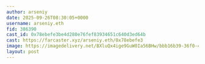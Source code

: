 ```yaml
---
author: arseniy
date: 2025-09-26T08:30:05+0000
username: arseniy.eth
fid: 386390
cast_id: 0x78ebefe3be4d280e76fef83934651c640d3ed64b
cast: https://farcaster.xyz/arseniy.eth/0x78ebefe3
image: https://imagedelivery.net/BXluQx4ige9GuW0Ia56BHw/bbb16b39-36f0-461c-8e5d-73fe39bc5900/original
layout: post
---
```

  

<img src='https://imagedelivery.net/BXluQx4ige9GuW0Ia56BHw/bbb16b39-36f0-461c-8e5d-73fe39bc5900/original' alt='' referrerpolicy='no-referrer'/>